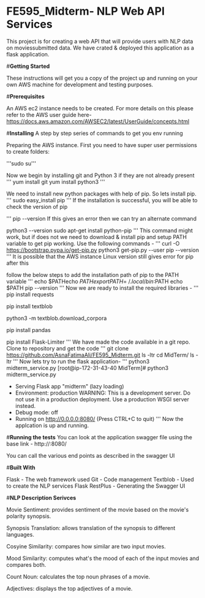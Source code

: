 # FE595_Midterm- NLP Web API Services

This project is for creating a web API that will provide users with NLP data on moviessubmitted data. We have crated & deployed this application as a flask application.

#__Getting Started__

These instructions will get you a copy of the project up and running on your own AWS machine for development and testing purposes.

#__Prerequisites__

An AWS ec2 instance needs to be created. For more details on this please refer to the AWS user guide here- https://docs.aws.amazon.com/AWSEC2/latest/UserGuide/concepts.html


#__Installing__
A step by step series of commands to get you env running

Preparing the AWS instance. First you need to have super user permissions to create folders:

'''sudo su'''

Now we begin by installing git and Python 3 if they are not already present
'''
yum install git
yum install python3
'''

We need to install new python packages with help of pip. So lets install pip.
'''
sudo easy_install pip
'''
If the installation is successful, you will be able to check the version of pip

'''
pip --version
If this gives an error then we can try an alternate command


python3 --version
sudo apt-get install python-pip
'''
This command might work, but if does not we need to download & install pip and setup PATH variable to get pip working. Use the following commands -
'''
curl -O https://bootstrap.pypa.io/get-pip.py
python3 get-pip.py --user
pip --version
'''
It is possible that the AWS instance Linux version still gives error for pip after this

follow the below steps to add the installation path of pip to the PATH variable
'''
echo $PATHecho $PATH
export PATH=~/.local/bin:$PATH
echo $PATH
pip --version
'''
Now we are ready to install the required libraries -
'''
pip install requests

pip install textblob

python3 -m textblob.download_corpora

pip install pandas

pip install Flask-Limiter
'''
We have made the code available in a git repo. Clone to repository and get the code
'''
git clone https://github.com/AsnaFatimaAli/FE595_Midterm.git
ls -ltr
cd MidTerm/
ls -ltr
'''
Now lets try to run the flask application-
'''
python3 midterm_service.py
[root@ip-172-31-43-40 MidTerm]# python3 midterm_service.py
 * Serving Flask app "midterm" (lazy loading)
 * Environment: production
   WARNING: This is a development server. Do not use it in a production deployment.
   Use a production WSGI server instead.
 * Debug mode: off
 * Running on http://0.0.0.0:8080/ (Press CTRL+C to quit)
'''
Now the applcation is up and running.

#__Running the tests__
You can look at the application swagger file using the base link - http://:8080/

You can call the various end points as described in the swagger UI

#__Built With__

Flask - The web framework used
Git - Code management
Textblob - Used to create the NLP services
Flask RestPlus - Generating the Swagger UI

#__NLP Description Serivces__

Movie Sentiment: provides sentiment of the movie based on the movie's polarity synopsis.

Synopsis Translation: allows translation of the synopsis to different languages.

Cosyine Similarity: compares how similar are two input movies.

Mood Similarity: computes what's the mood of each of the input movies and compares both.

Count Noun: calculates the top noun phrases of a movie.

Adjectives: displays the top adjectives of a movie.

